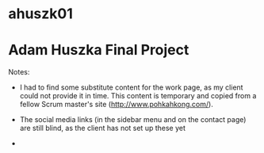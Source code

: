 # ahuszk01

# Adam Huszka Final Project

Notes:
- I had to find some substitute content for the work page, as my client could not provide it in time. This content is temporary and copied from a fellow Scrum master's site (http://www.pohkahkong.com/).

- The social media links (in the sidebar menu and on the contact page) are still blind, as the client has not set up these yet

- 